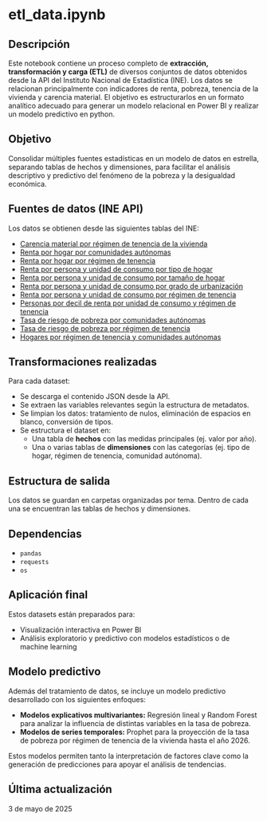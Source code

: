 # etl_data.ipynb

## Descripción
Este notebook contiene un proceso completo de **extracción, transformación y carga (ETL)** de diversos conjuntos de datos obtenidos desde la API del Instituto Nacional de Estadística (INE). Los datos se relacionan principalmente con indicadores de renta, pobreza, tenencia de la vivienda y carencia material. El objetivo es estructurarlos en un formato analítico adecuado para generar un modelo relacional en Power BI y realizar un modelo predictivo en python.

## Objetivo
Consolidar múltiples fuentes estadísticas en un modelo de datos en estrella, separando tablas de hechos y dimensiones, para facilitar el análisis descriptivo y predictivo del fenómeno de la pobreza y la desigualdad económica.

## Fuentes de datos (INE API)
Los datos se obtienen desde las siguientes tablas del INE:

- [Carencia material por régimen de tenencia de la vivienda](https://servicios.ine.es/wstempus/js/es/DATOS_TABLA/60147?tip=AM&)
- [Renta por hogar por comunidades autónomas](https://servicios.ine.es/wstempus/js/es/DATOS_TABLA/59945?tip=AM)
- [Renta por hogar por régimen de tenencia](https://servicios.ine.es/wstempus/js/es/DATOS_TABLA/59947?tip=AM&)
- [Renta por persona y unidad de consumo por tipo de hogar](https://servicios.ine.es/wstempus/js/es/DATOS_TABLA/59949?tip=AM&)
- [Renta por persona y unidad de consumo por tamaño de hogar](https://servicios.ine.es/wstempus/js/es/DATOS_TABLA/59953?tip=AM&)
- [Renta por persona y unidad de consumo por grado de urbanización](https://servicios.ine.es/wstempus/js/es/DATOS_TABLA/59956?tip=AM&)
- [Renta por persona y unidad de consumo por régimen de tenencia](https://servicios.ine.es/wstempus/js/es/DATOS_TABLA/59960?tip=AM)
- [Personas por decil de renta por unidad de consumo y régimen de tenencia](https://servicios.ine.es/wstempus/js/es/DATOS_TABLA/9946?tip=AM)
- [Tasa de riesgo de pobreza por comunidades autónomas](https://servicios.ine.es/wstempus/js/es/DATOS_TABLA/9947?tip=AM&)
- [Tasa de riesgo de pobreza por régimen de tenencia](https://servicios.ine.es/wstempus/js/es/DATOS_TABLA/9963?tip=AM&)
- [Hogares por régimen de tenencia y comunidades autónomas](https://servicios.ine.es/wstempus/js/es/DATOS_TABLA/9997?tip=AM&)

## Transformaciones realizadas
Para cada dataset:
- Se descarga el contenido JSON desde la API.
- Se extraen las variables relevantes según la estructura de metadatos.
- Se limpian los datos: tratamiento de nulos, eliminación de espacios en blanco, conversión de tipos.
- Se estructura el dataset en:
  - Una tabla de **hechos** con las medidas principales (ej. valor por año).
  - Una o varias tablas de **dimensiones** con las categorías (ej. tipo de hogar, régimen de tenencia, comunidad autónoma).

## Estructura de salida
Los datos se guardan en carpetas organizadas por tema. Dentro de cada una se encuentran las tablas de hechos y dimensiones.

## Dependencias
- `pandas`
- `requests`
- `os`

## Aplicación final
Estos datasets están preparados para:
- Visualización interactiva en Power BI
- Análisis exploratorio y predictivo con modelos estadísticos o de machine learning

## Modelo predictivo
Además del tratamiento de datos, se incluye un modelo predictivo desarrollado con los siguientes enfoques:

- **Modelos explicativos multivariantes:** Regresión lineal y Random Forest para analizar la influencia de distintas variables en la tasa de pobreza.
- **Modelos de series temporales:** Prophet para la proyección de la tasa de pobreza por régimen de tenencia de la vivienda hasta el año 2026.

Estos modelos permiten tanto la interpretación de factores clave como la generación de predicciones para apoyar el análisis de tendencias.

## Última actualización
3 de mayo de 2025



